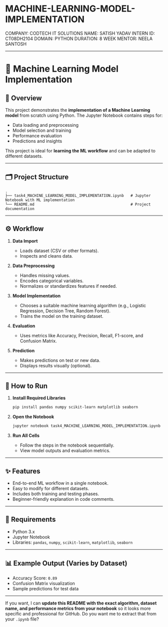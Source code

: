 # MACHINE-LEARNING-MODEL-IMPLEMENTATION

COMPANY: CODTECH IT SOLUTIONS NAME: SATISH YADAV INTERN ID: CT08DH2104 DOMAIN: PYTHON DURATION: 8 WEEK MENTOR: NEELA SANTOSH


---

# 🤖 Machine Learning Model Implementation

## 📌 Overview

This project demonstrates the **implementation of a Machine Learning model** from scratch using Python.
The Jupyter Notebook contains steps for:

* Data loading and preprocessing
* Model selection and training
* Performance evaluation
* Predictions and insights

This project is ideal for **learning the ML workflow** and can be adapted to different datasets.

---

## 🗂 Project Structure

```
.
├── task4_MACHINE_LEARNING_MODEL_IMPLEMENTATION.ipynb   # Jupyter Notebook with ML implementation
└── README.md                                           # Project documentation
```

---

## ⚙️ Workflow

1. **Data Import**

   * Loads dataset (CSV or other formats).
   * Inspects and cleans data.

2. **Data Preprocessing**

   * Handles missing values.
   * Encodes categorical variables.
   * Normalizes or standardizes features if needed.

3. **Model Implementation**

   * Chooses a suitable machine learning algorithm (e.g., Logistic Regression, Decision Tree, Random Forest).
   * Trains the model on the training dataset.

4. **Evaluation**

   * Uses metrics like Accuracy, Precision, Recall, F1-score, and Confusion Matrix.

5. **Prediction**

   * Makes predictions on test or new data.
   * Displays results visually (optional).

---

## 🚀 How to Run

1. **Install Required Libraries**

   ```bash
   pip install pandas numpy scikit-learn matplotlib seaborn
   ```
2. **Open the Notebook**

   ```bash
   jupyter notebook task4_MACHINE_LEARNING_MODEL_IMPLEMENTATION.ipynb
   ```
3. **Run All Cells**

   * Follow the steps in the notebook sequentially.
   * View model outputs and evaluation metrics.

---

## ✨ Features

* End-to-end ML workflow in a single notebook.
* Easy to modify for different datasets.
* Includes both training and testing phases.
* Beginner-friendly explanation in code comments.

---

## 📌 Requirements

* Python 3.x
* Jupyter Notebook
* Libraries: `pandas`, `numpy`, `scikit-learn`, `matplotlib`, `seaborn`

---

## 📊 Example Output (Varies by Dataset)

* Accuracy Score: `0.89`
* Confusion Matrix visualization
* Sample predictions for test data

---

If you want, I can **update this README with the exact algorithm, dataset name, and performance metrics from your notebook** so it looks more specific and professional for GitHub.
Do you want me to extract that from your `.ipynb` file?
